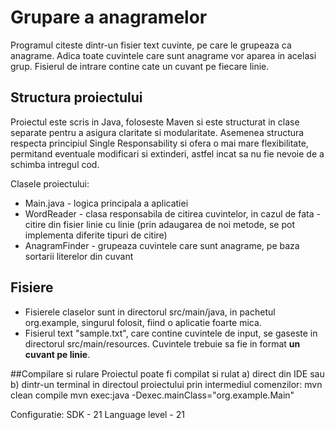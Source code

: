 # Grupare a anagramelor

Programul citeste dintr-un fisier text cuvinte, pe care le grupeaza ca anagrame. Adica toate cuvintele care sunt anagrame vor aparea in acelasi grup.
Fisierul de intrare contine cate un cuvant pe fiecare linie.

## Structura proiectului
Proiectul este scris in Java, foloseste Maven si este structurat in clase separate pentru a asigura claritate si modularitate. Asemenea structura respecta principiul Single Responsability si ofera o mai mare flexibilitate, permitand eventuale modificari si extinderi, astfel incat sa nu fie nevoie de a schimba intregul cod.

Clasele proiectului:
  - Main.java - logica principala a aplicatiei
  - WordReader - clasa responsabila de citirea cuvintelor, in cazul de fata - citire din fisier linie cu linie (prin adaugarea de noi metode, se pot implementa diferite tipuri de citire)
  - AnagramFinder - grupeaza cuvintele care sunt anagrame, pe baza sortarii literelor din cuvant

## Fisiere
  - Fisierele claselor sunt in directorul src/main/java, in pachetul org.example, singurul folosit, fiind o aplicatie foarte mica.
  - Fisierul text "sample.txt", care contine cuvintele de input, se gaseste in directorul src/main/resources. Cuvintele trebuie sa fie in format **un cuvant pe linie**.

##Compilare si rulare
Proiectul poate fi compilat si rulat a) direct din IDE sau b) dintr-un terminal in directoul proiectului prin intermediul comenzilor:
  mvn clean compile
  mvn exec:java -Dexec.mainClass="org.example.Main"

Configuratie:
SDK - 21
Language level - 21
